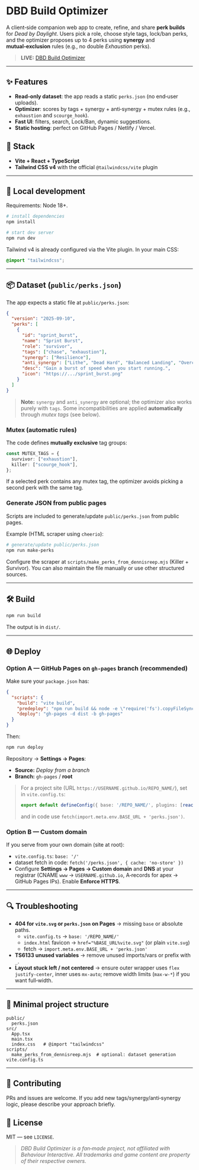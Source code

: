 # DBD Build Optimizer

A client‑side companion web app to create, refine, and share **perk builds** for *Dead by Daylight*. Users pick a role, choose style tags, lock/ban perks, and the optimizer proposes up to 4 perks using **synergy** and **mutual‑exclusion** rules (e.g., no double *Exhaustion* perks).

> **LIVE:** [DBD Build Optimizer](https://www.dbdbuildoptimizer.com/)

---

## ✨ Features
- **Read‑only dataset**: the app reads a static `perks.json` (no end‑user uploads).
- **Optimizer**: scores by tags + synergy + anti‑synergy + mutex rules (e.g., `exhaustion` and `scourge_hook`).
- **Fast UI**: filters, search, Lock/Ban, dynamic suggestions.
- **Static hosting**: perfect on GitHub Pages / Netlify / Vercel.

## 🧱 Stack
- **Vite + React + TypeScript**
- **Tailwind CSS v4** with the official `@tailwindcss/vite` plugin

---

## 🚀 Local development
Requirements: Node 18+.

```bash
# install dependencies
npm install

# start dev server
npm run dev
```

Tailwind v4 is already configured via the Vite plugin. In your main CSS:
```css
@import "tailwindcss";
```

---

## 📦 Dataset (`public/perks.json`)
The app expects a static file at `public/perks.json`:

```json
{
  "version": "2025-09-10",
  "perks": [
    {
      "id": "sprint_burst",
      "name": "Sprint Burst",
      "role": "survivor",
      "tags": ["chase", "exhaustion"],
      "synergy": ["Resilience"],
      "anti_synergy": ["Lithe", "Dead Hard", "Balanced Landing", "Overcome"],
      "desc": "Gain a burst of speed when you start running.",
      "icon": "https://.../sprint_burst.png"
    }
  ]
}
```

> **Note:** `synergy` and `anti_synergy` are optional; the optimizer also works purely with `tags`. Some incompatibilities are applied **automatically** through *mutex tags* (see below).

### Mutex (automatic rules)
The code defines **mutually exclusive** tag groups:
```ts
const MUTEX_TAGS = {
  survivor: ["exhaustion"],
  killer: ["scourge_hook"],
};
```
If a selected perk contains any mutex tag, the optimizer avoids picking a second perk with the same tag.

### Generate JSON from public pages
Scripts are included to generate/update `public/perks.json` from public pages.

Example (HTML scraper using `cheerio`):
```bash
# generate/update public/perks.json
npm run make-perks
```
Configure the scraper at `scripts/make_perks_from_dennisreep.mjs` (Killer + Survivor). You can also maintain the file manually or use other structured sources.

---

## 🛠️ Build
```bash
npm run build
```
The output is in `dist/`.

---

## 🌐 Deploy
### Option A — GitHub Pages on `gh-pages` branch (recommended)
Make sure your `package.json` has:
```json
{
  "scripts": {
    "build": "vite build",
    "predeploy": "npm run build && node -e \"require('fs').copyFileSync('dist/index.html','dist/404.html')\"",
    "deploy": "gh-pages -d dist -b gh-pages"
  }
}
```

Then:
```bash
npm run deploy
```
Repository → **Settings → Pages**:
- **Source:** *Deploy from a branch*
- **Branch:** `gh-pages` / **root**

> For a project site (URL `https://USERNAME.github.io/REPO_NAME/`), set in `vite.config.ts`:
> ```ts
> export default defineConfig({ base: '/REPO_NAME/', plugins: [react(), tailwind()] })
> ```
> and in code use `fetch(import.meta.env.BASE_URL + 'perks.json')`.

### Option B — Custom domain
If you serve from your own domain (site at root):
- `vite.config.ts`: `base: '/'`
- dataset fetch in code: `fetch('/perks.json', { cache: 'no-store' })`
- Configure **Settings → Pages → Custom domain** and **DNS** at your registrar (CNAME `www` → `USERNAME.github.io`, A‑records for apex → GitHub Pages IPs). Enable **Enforce HTTPS**.

---

## 🔍 Troubleshooting
- **404 for `vite.svg` or `perks.json` on Pages** → missing `base` or absolute paths.
  - `vite.config.ts` → `base: '/REPO_NAME/'`
  - `index.html` favicon → `href="%BASE_URL%vite.svg"` (or plain `vite.svg`)
  - fetch → `import.meta.env.BASE_URL + 'perks.json'`
- **TS6133 unused variables** → remove unused imports/vars or prefix with `_`.
- **Layout stuck left / not centered** → ensure outer wrapper uses `flex justify-center`, inner uses `mx-auto`; remove width limits (`max-w-*`) if you want full‑width.

---

## 📂 Minimal project structure
```
public/
  perks.json
src/
  App.tsx
  main.tsx
  index.css   # @import "tailwindcss"
scripts/
  make_perks_from_dennisreep.mjs  # optional: dataset generation
vite.config.ts
```

---

## 🤝 Contributing
PRs and issues are welcome. If you add new tags/synergy/anti‑synergy logic, please describe your approach briefly.

## 📄 License
MIT — see `LICENSE`.

> *DBD Build Optimizer is a fan‑made project, not affiliated with Behaviour Interactive. All trademarks and game content are property of their respective owners.*


